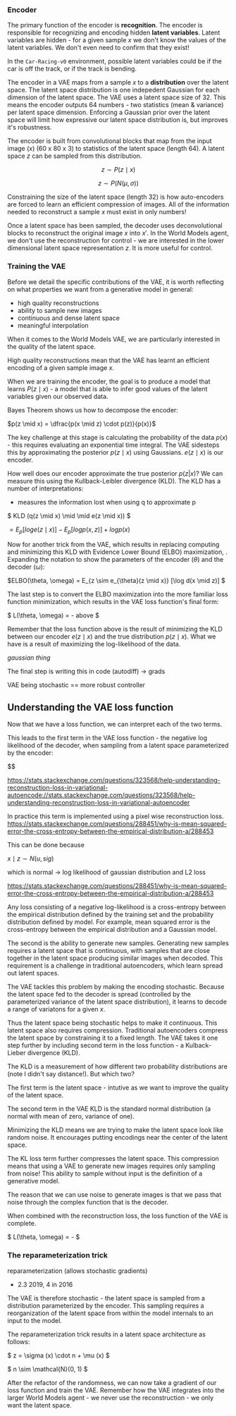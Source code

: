 ### Encoder

The primary function of the encoder is **recognition**.  The encoder is responsible for recognizing and encoding hidden **latent variables**.  Latent variables are hidden - for a given sample $x$ we don't know the values of the latent variables.  We don't even need to confirm that they exist!

In the `Car-Racing-v0` environment, possible latent variables could be if the car is off the track, or if the track is bending.  

The encoder in a VAE maps from a sample $x$ to a **distribution** over the latent space.  The latent space distribution is one indepedent Gaussian for each dimension of the latent space.  The VAE uses a latent space size of 32.  This means the encoder outputs 64 numbers - two statistics (mean & variance) per latent space dimension.  Enforcing a Gaussian prior over the latent space will limit how expressive our latent space distribution is, but improves it's robustness.

The encoder is built from convolutional blocks that map from the input image ($x$) (60 x 80 x 3) to statistics of the latent space (length 64).  A latent space $z$ can be sampled from this distribution.

$$z \sim P(z \mid x)$$

$$z \sim P(N(\mu, \sigma))$$

Constraining the size of the latent space (length 32) is how auto-encoders are forced to learn an efficient compression of images.  All of the information needed to reconstruct a sample $x$ must exist in only numbers!

Once a latent space has been sampled, the decoder uses deconvolutional blocks to reconstruct the original image $x$ into $x'$.  In the World Models agent, we don't use the reconstruction for control - we are interested in the lower dimensional latent space representation $z$.  It is more useful for control.

### Training the VAE

Before we detail the specific contributions of the VAE, it is worth reflecting on what properties we want from a generative model in general:
- high quality reconstructions
- ability to sample new images
- continuous and dense latent space
- meaningful interpolation

When it comes to the World Models VAE, we are particularly interested in the quality of the latent space.



High quality reconstructions mean that the VAE has learnt an efficient encoding of a given sample image $x$.  

When we are training the encoder, the goal is to produce a model that learns $P(z \mid x)$ - a model that is able to infer good values of the latent variables given our observed data.

Bayes Theorem shows us how to decompose the encoder:

$p(z \mid x) = \dfrac{p(x \mid z) \cdot p(z)}{p(x)}$

The key challenge at this stage is calculating the probability of the data $p(x)$ - this requires evaluating an exponential time integral.  The VAE sidesteps this by approximating the posterior $p(z \mid x)$ using Gaussians.  $e(z \mid x)$ is our encoder.  

How well does our encoder approximate the true posterior $p(z|x)$?  We can measure this using the Kullback-Leibler divergence (KLD).  The KLD has a number of interpretations:
- measures the information lost when using q to approximate p

$ KLD (q(z \mid x) \mid \mid e(z \mid x)) $

$= E_p[log e(z \mid x)] - E_p[log p(x, z)] + log p(x)$

Now for another trick from the VAE, which results in replacing computing and minimizing this KLD with Evidence Lower Bound (ELBO) maximization, .  Expanding the notation to show the parameters of the encoder ($\theta$) and the decoder ($\omega$):

$ELBO(\theta, \omega) =  E_{z \sim e_{\theta}(z \mid x)} [\log d(x \mid z)] $

The last step is to convert the ELBO maximization into the more familiar loss function minimization, which results in the VAE loss function's final form:

$ L(\theta, \omega) = - above $

Remember that the loss function above is the result of minimizing the KLD between our encoder $e(z \mid x)$ and the true distribution $p(z \mid x)$.  What we have is a result of maximizing the log-likelihood of the data.

*gaussian thing*

The final step is writing this in code (autodiff) -> grads

VAE being stochastic == more robust controller

## Understanding the VAE loss function

Now that we have a loss function, we can interpret each of the two terms.

This leads to the first term in the VAE loss function - the negative log likelihood of the decoder, when sampling from a latent space parameterized by the encoder:

$$ 

https://stats.stackexchange.com/questions/323568/help-understanding-reconstruction-loss-in-variational-autoencode://stats.stackexchange.com/questions/323568/help-understanding-reconstruction-loss-in-variational-autoencoder

In practice this term is implemented using a pixel wise reconstruction loss.  https://stats.stackexchange.com/questions/288451/why-is-mean-squared-error-the-cross-entropy-between-the-empirical-distribution-a/288453

This can be done because

$x \mid z \sim N(u, sig)$

which is normal -> log likelihood of gaussian distribution and L2 loss

https://stats.stackexchange.com/questions/288451/why-is-mean-squared-error-the-cross-entropy-between-the-empirical-distribution-a/288453

Any loss consisting of a negative log-likelihood is a cross-entropy between the empirical distribution defined by the training set and the probability distribution defined by model. For example, mean squared error is the cross-entropy between the empirical distribution and a Gaussian model.

The second is the ability to generate new samples.  Generating new samples requires a latent space that is continuous, with samples that are close together in the latent space producing similar images when decoded.  This requirement is a challenge in traditional autoencoders, which learn spread out latent spaces.

The VAE tackles this problem by making the encoding stochastic.  Because the latent space fed to the decoder is spread (controlled by the parameterized variance of the latent space distribution), it learns to decode a range of variatons for a given $x$.

Thus the latent space being stochastic helps to make it continuous.  This latent space also requires compression.  Traditional autoencoders compress the latent space by constraining it to a fixed length.  The VAE takes it one step further by including second term in the loss function - a Kulback-Lieber divergence (KLD).

The KLD is a measurement of how different two probability distributions are (note I didn't say distance!).  But which two?

The first term is the latent space - intutive as we want to improve the quality of the latent space.

The second term in the VAE KLD is the standard normal distribution (a normal with mean of zero, variance of one).  

Minimizing the KLD means we are trying to make the latent space look like random noise.  It encourages putting encodings near the center of the latent space. 

The KL loss term further compresses the latent space.  This compression means that using a VAE to generate new images requires only sampling from noise!  This ability to sample without input is the definition of a generative model.

The reason that we can use noise to generate images is that we pass that noise through the complex function that is the decoder.

When combined with the reconstruction loss, the loss function of the VAE is complete.

$ L(\theta, \omega) = - $

### The reparameterization trick

reparameterization (allows stochastic gradients)
- 2.3 2019, 4 in 2016

The VAE is therefore stochastic - the latent space is sampled from a distribution parameterized by the encoder.  This sampling requires a reorganization of the latent space from within the model internals to an input to the model.

The reparameterization trick results in a latent space architecture as follows:

$ z = \sigma (x) \cdot n + \mu (x) $

$ n \sim \mathcal{N}(0, 1) $

After the refactor of the randomness, we can now take a gradient of our loss function and train the VAE.  Remember how the VAE integrates into the larger World Models agent - we never use the reconstruction - we only want the latent space.

